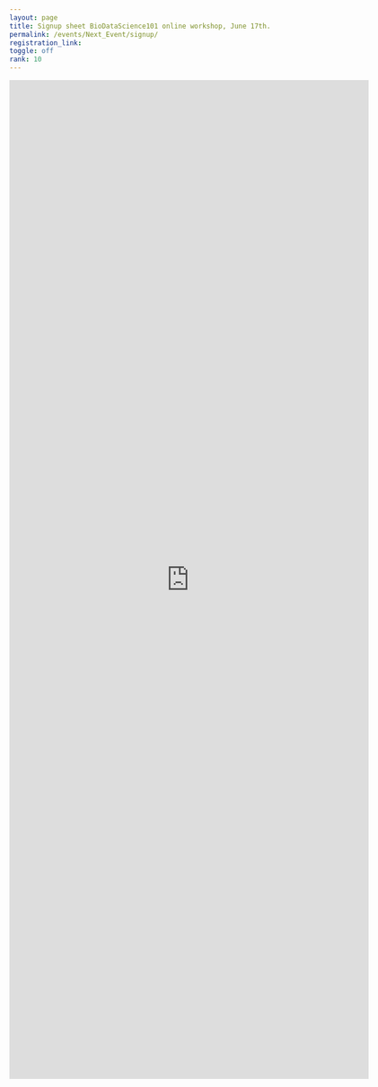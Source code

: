 ```yaml
---
layout: page
title: Signup sheet BioDataScience101 online workshop, June 17th.
permalink: /events/Next_Event/signup/
registration_link: 
toggle: off
rank: 10
---
```




<iframe src="https://docs.google.com/forms/d/e/1FAIpQLSeV9ifFviORL0Smqukdz6RvEgjg0TUgcWBZOyFI6Kz5wWHp4A/viewform?embedded=true" width="640" height="1779" frameborder="0" marginheight="0" marginwidth="0">Loading…</iframe>
